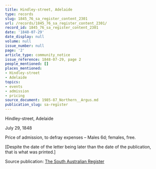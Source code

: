 ```yaml
---
title: Hindley-street, Adelaide
type: records
slug: 1845_76_sa_register_content_2301
url: /records/1845_76_sa_register_content_2301/
record_id: 1845_76_sa_register_content_2301
date: '1848-07-29'
date_display: null
volume: null
issue_number: null
page: '2'
article_type: community_notice
issue_reference: 1848-07-29, page 2
people_mentioned: []
places_mentioned:
- Hindley-street
- Adelaide
topics:
- events
- admission
- pricing
source_document: 1985-87_Northern__Argus.md
publication_slug: sa-register
---
```


Hindley-street, Adelaide

July 29, 1848

Price of admission, to defray expenses – Males 6d; females, free.

[Despite the date of the letter being later than the date of the publication, that is what was printed.]

Source publication: [The South Australian Register](/publications/sa-register/)
